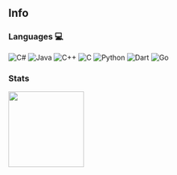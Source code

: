 <!--**lkhorasandzhian/lkhorasandzhian** is a ✨ _special_ ✨ repository because its `README.md` (this file) appears on your GitHub profile.-->

## Info

### Languages 💻
![C#](https://img.shields.io/badge/c%23-%23239120.svg?style=for-the-badge&logo=c-sharp&logoColor=white)
![Java](https://img.shields.io/badge/java-%23ED8B00.svg?style=for-the-badge&logo=java&logoColor=white)
![C++](https://img.shields.io/badge/c++-%23ff0077.svg?style=for-the-badge&logo=c%2B%2B&logoColor=white)
![C](https://img.shields.io/badge/c-59666C?style=for-the-badge&logo=c&logoColor=white)
![Python](https://img.shields.io/badge/python-3670A0?style=for-the-badge&logo=python&logoColor=ffdd54)
![Dart](https://img.shields.io/badge/dart-35b393.svg?style=for-the-badge&logo=dart&logoColor=white)
![Go](https://img.shields.io/badge/go-%2300ADD8.svg?style=for-the-badge&logo=go&logoColor=white)

### Stats
<a href="https://github.com/lkhorasandzhian">
  <img height="150" src="https://github-readme-stats.vercel.app/api/top-langs/?username=lkhorasandzhian&theme=buefy&layout=compact" />
</a>

<!-- Resourses: https://github.com/kautukkundan/Awesome-Profile-README-templates/blob/master/short-and-sweet/AVS1508.md?plain=1 -->
